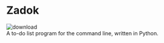 # Zadok
![download](https://img.shields.io/github/downloads-pre/forgenst/zadok/v0.1-alpha/total)
<br />
A to-do list program for the command line, written in Python.
